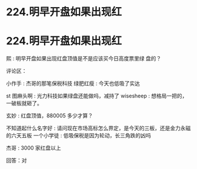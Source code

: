 # 224.明早开盘如果出现红

# 224.明早开盘如果出现红

熙 : 明早开盘如果出现红盘顶值是不是应该买今日高度票里绿 盘的？

评论区：

小作手 : 杰哥的那笔保税科技 绿肥红瘦 : 今天也低吸了实达

st 图麻头啊 : 光力科技如果绿盘还能做吗，减持了 wisesheep : 想格局一把的，一破板就砸了。

玄妙 : 红盘顶值，880005 多少才算？

不知道起什么名字好 : 请问现在市场高标怎么界定，是今天的三板，还是金力永磁的六天五板 一个小学徒 : 低吸保税是因为轮动，长三角跌的凶吗

杰哥 : 3000 家红盘以上

回答：对